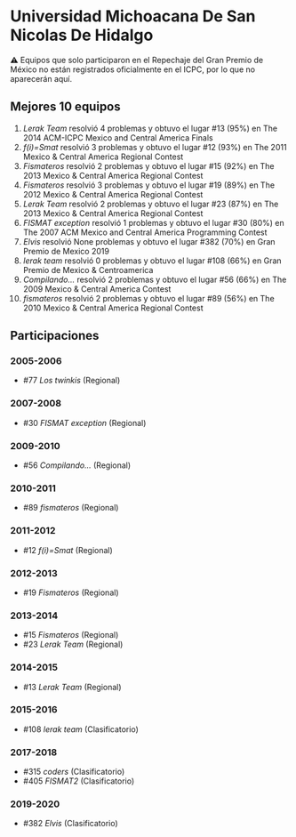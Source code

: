 # Universidad Michoacana De San Nicolas De Hidalgo

:warning: Equipos que solo participaron en el Repechaje del Gran Premio de México no están registrados oficialmente en el ICPC, por lo que no aparecerán aquí.

## Mejores 10 equipos

1. _Lerak Team_ resolvió 4 problemas y obtuvo el lugar #13 (95%) en The 2014 ACM-ICPC Mexico and Central America Finals
1. _f(i)=Smat_ resolvió 3 problemas y obtuvo el lugar #12 (93%) en The 2011 Mexico & Central America Regional Contest
1. _Fismateros_ resolvió 2 problemas y obtuvo el lugar #15 (92%) en The 2013 Mexico & Central America Regional Contest
1. _Fismateros_ resolvió 3 problemas y obtuvo el lugar #19 (89%) en The 2012 Mexico & Central America Regional Contest
1. _Lerak Team_ resolvió 2 problemas y obtuvo el lugar #23 (87%) en The 2013 Mexico & Central America Regional Contest
1. _FISMAT exception_ resolvió 1 problemas y obtuvo el lugar #30 (80%) en The 2007 ACM Mexico and Central America Programming Contest
1. _Elvis_ resolvió None problemas y obtuvo el lugar #382 (70%) en Gran Premio de Mexico 2019
1. _lerak team_ resolvió 0 problemas y obtuvo el lugar #108 (66%) en Gran Premio de Mexico & Centroamerica
1. _Compilando..._ resolvió 2 problemas y obtuvo el lugar #56 (66%) en The 2009 Mexico & Central America Contest
1. _fismateros_ resolvió 2 problemas y obtuvo el lugar #89 (56%) en The 2010 Mexico & Central America Regional Contest

## Participaciones

### 2005-2006

- #77 _Los twinkis_ (Regional)

### 2007-2008

- #30 _FISMAT exception_ (Regional)

### 2009-2010

- #56 _Compilando..._ (Regional)

### 2010-2011

- #89 _fismateros_ (Regional)

### 2011-2012

- #12 _f(i)=Smat_ (Regional)

### 2012-2013

- #19 _Fismateros_ (Regional)

### 2013-2014

- #15 _Fismateros_ (Regional)
- #23 _Lerak Team_ (Regional)

### 2014-2015

- #13 _Lerak Team_ (Regional)

### 2015-2016

- #108 _lerak team_ (Clasificatorio)

### 2017-2018

- #315 _coders_ (Clasificatorio)
- #405 _FISMAT2_ (Clasificatorio)

### 2019-2020

- #382 _Elvis_ (Clasificatorio)



